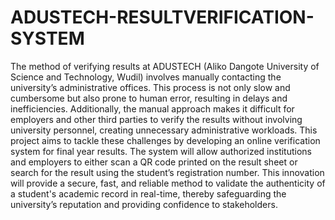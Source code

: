 ﻿# ADUSTECH-RESULTVERIFICATION-SYSTEM
The method of verifying results at ADUSTECH (Aliko Dangote University of Science and Technology, Wudil) involves manually contacting the university’s administrative offices. This process is not only slow and cumbersome but also prone to human error, resulting in delays and inefficiencies. Additionally, the manual approach makes it difficult for employers and other third parties to verify the results without involving university personnel, creating unnecessary administrative workloads.
This project aims to tackle these challenges by developing an online verification system for final year results. The system will allow authorized institutions and employers to either scan a QR code printed on the result sheet or search for the result using the student’s registration number. This innovation will provide a secure, fast, and reliable method to validate the authenticity of a student's academic record in real-time, thereby safeguarding the university’s reputation and providing confidence to stakeholders.
